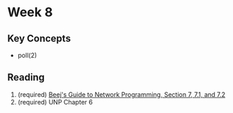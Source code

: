 # Week 8

## Key Concepts

- poll(2)

## Reading

1. (required) [Beej's Guide to Network Programming, Section 7, 7.1,
   and 7.2][1]
2. (required) UNP Chapter 6

[1]: https://beej.us/guide/bgnet/html/#slightly-advanced-techniques
